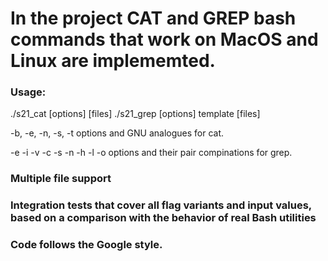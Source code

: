 # In the project CAT and GREP bash commands that work on MacOS and Linux are implememted. 

### Usage:
./s21_cat [options] [files]
./s21_grep [options] template [files]

-b, -e, -n, -s, -t options and GNU analogues for cat. 

-e -i -v -c -s -n -h -l -o options and their pair compinations for grep.

### Multiple file support

### Integration tests that cover all flag variants and input values, based on a comparison with the behavior of real Bash utilities

### Code follows the Google style. 
